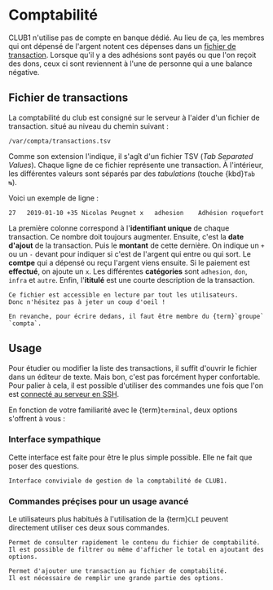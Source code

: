 Comptabilité
============

CLUB1 n'utilise pas de compte en banque dédié.
Au lieu de ça, les membres qui ont dépensé de l'argent notent ces dépenses dans un [fichier de transaction](#fichier-de-transactions).
Lorsque qu'il y a des adhésions sont payés ou que l'on reçoit des dons,
ceux ci sont reviennent à l'une de personne qui a une balance négative.


Fichier de transactions
-----------------------

La comptabilité du club est consigné sur le serveur à l'aider d'un fichier de transaction.
situé au niveau du chemin suivant :

    /var/compta/transactions.tsv

Comme son extension l'indique, il s'agît d'un fichier TSV (*Tab Separated Values*).
Chaque ligne de ce fichier représente une transaction.
À l'intérieur, les différentes valeurs sont séparés par des *tabulations* (touche {kbd}`Tab ↹`).

Voici un exemple de ligne :

    27   2019-01-10	+35	Nicolas Peugnet	x	adhesion	Adhésion roquefort

La première colonne correspond à l'**identifiant unique** de chaque transaction.
Ce nombre doit toujours augmenter.
Ensuite, c'est la **date d'ajout** de la transaction.
Puis le **montant** de cette dernière.
On indique un `+` ou un `-` devant pour indiquer si c'est de l'argent qui entre ou qui sort.
Le **comtpe** qui a dépensé ou reçu l'argent viens ensuite.
Si le paiement est **effectué**, on ajoute un `x`.
Les différentes **catégories** sont `adhesion`, `don`, `infra` et `autre`.
Enfin, l'**ititulé** est une courte description de la transaction.


```{admonition} Permissions
Ce fichier est accessible en lecture par tout les utilisateurs.
Donc n'hésitez pas à jeter un coup d'oeil !

En revanche, pour écrire dedans, il faut être membre du {term}`groupe` `compta`.
```


Usage
-----

Pour étudier ou modifier la liste des transactions,
il suffit d'ouvrir le fichier dans un éditeur de texte.
Mais bon, c'est pas forcément hyper confortable.
Pour palier à cela,
il est possible d'utiliser des commandes une fois que l'on est [connecté au serveur en SSH](services/ssh.md).

En fonction de votre familiarité avec le {term}`terminal`,
deux options s'offrent à vous :


### Interface sympathique

Cette interface est faite pour être le plus simple possible.
Elle ne fait que poser des questions.

```{commande} compta
Interface conviviale de gestion de la comptabilité de CLUB1.
```


### Commandes préçises pour un usage avancé

Le utilisateurs plus habitués à l'utilisation de la {term}`CLI`
peuvent directement utiliser ces deux sous commandes.

```{commande} compta-voir
Permet de consulter rapidement le contenu du fichier de comptabilité.
Il est possible de filtrer ou même d'afficher le total en ajoutant des options.
```

```{commande} compta-ajouter
Permet d'ajouter une transaction au fichier de comptabilité.
Il est nécessaire de remplir une grande partie des options.
```
